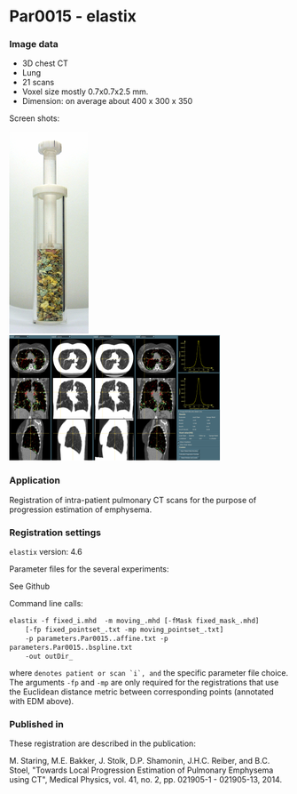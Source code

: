 # Par0015 - elastix

###  Image data

* 3D chest CT
* Lung
* 21 scans
* Voxel size mostly 0.7x0.7x2.5 mm.
* Dimension: on average about 400 x 300 x 350


Screen shots:

![alt-text](Par0015screenshot1.png) ![alt-text](Par0015screenshot2.png)

###  Application

Registration of intra-patient pulmonary CT scans for the purpose of progression estimation of emphysema.

###  Registration settings

`elastix` version: 4.6

Parameter files for the several experiments:

See Github

Command line calls:

    elastix -f fixed_i.mhd  -m moving_.mhd [-fMask fixed_mask_.mhd]
        [-fp fixed_pointset_.txt -mp moving_pointset_.txt]
        -p parameters.Par0015..affine.txt -p parameters.Par0015..bspline.txt
        -out outDir_


where `` denotes patient or scan `i`, and `` the specific parameter file choice. The arguments `-fp` and `-mp` are only required for the registrations that use the Euclidean distance metric between corresponding points (annotated with EDM above).

###  Published in

These registration are described in the publication:

M. Staring, M.E. Bakker, J. Stolk, D.P. Shamonin, J.H.C. Reiber, and B.C. Stoel, "Towards Local Progression Estimation of Pulmonary Emphysema using CT", Medical Physics, vol. 41, no. 2, pp. 021905-1 - 021905-13, 2014.
